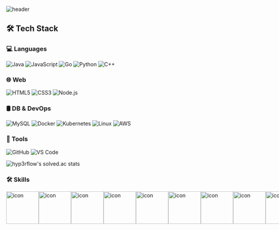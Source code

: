 <!-- 헤더 배너 -->
![header](https://capsule-render.vercel.app/api?type=waving&color=0:90e0ef,100:0077b6&height=200&text=Kibeom's%20GITHUB&fontColor=ffffff&fontSize=50&animation=twinkling&fontAlign=68&fontAlignY=36)

## 🛠 Tech Stack

### 💻 Languages
![Java](https://img.shields.io/badge/Java-ED8B00?style=flat-square&logo=openjdk&logoColor=white)
![JavaScript](https://img.shields.io/badge/JavaScript-F7DF1E?style=flat-square&logo=JavaScript&logoColor=black)
![Go](https://img.shields.io/badge/Go-00ADD8?style=flat-square&logo=Go&logoColor=white)
![Python](https://img.shields.io/badge/Python-3776AB?style=flat-square&logo=Python&logoColor=white)
![C++](https://img.shields.io/badge/C++-00599C?style=flat-square&logo=c%2B%2B&logoColor=white)

### 🌐 Web
![HTML5](https://img.shields.io/badge/HTML5-E34F26?style=flat-square&logo=HTML5&logoColor=white)
![CSS3](https://img.shields.io/badge/CSS3-1572B6?style=flat-square&logo=CSS3&logoColor=white)
![Node.js](https://img.shields.io/badge/Node.js-339933?style=flat-square&logo=Node.js&logoColor=white)

### 🛢 DB & DevOps
![MySQL](https://img.shields.io/badge/MySQL-4479A1?style=flat-square&logo=MySQL&logoColor=white)
![Docker](https://img.shields.io/badge/Docker-2496ED?style=flat-square&logo=Docker&logoColor=white)
![Kubernetes](https://img.shields.io/badge/Kubernetes-326CE5?style=flat-square&logo=Kubernetes&logoColor=white)
![Linux](https://img.shields.io/badge/Linux-FCC624?style=flat-square&logo=Linux&logoColor=black)
![AWS](https://img.shields.io/badge/AWS-232F3E?style=flat-square&logo=Amazon%20AWS&logoColor=white)

### 🔧 Tools
![GitHub](https://img.shields.io/badge/GitHub-181717?style=flat-square&logo=GitHub&logoColor=white)
![VS Code](https://img.shields.io/badge/VSCode-007ACC?style=flat-square&logo=Visual%20Studio%20Code&logoColor=white)



![hyp3rflow's solved.ac stats](https://github-readme-solvedac.hyp3rflow.vercel.app/api/?handle=shinkibeom)

### 🛠 Skills
<div style="display: flex; align-items: flex-start;"><img src="https://techstack-generator.vercel.app/cpp-icon.svg" alt="icon" width="87" height="87" /><img src="https://techstack-generator.vercel.app/redux-icon.svg" alt="icon" width="87" height="87" /><img src="https://techstack-generator.vercel.app/mysql-icon.svg" alt="icon" width="87" height="87" /><img src="https://techstack-generator.vercel.app/java-icon.svg" alt="icon" width="87" height="87" /><img src="https://techstack-generator.vercel.app/docker-icon.svg" alt="icon" width="87" height="87" /><img src="https://techstack-generator.vercel.app/kubernetes-icon.svg" alt="icon" width="87" height="87" /><img src="https://techstack-generator.vercel.app/github-icon.svg" alt="icon" width="87" height="87" /><img src="https://techstack-generator.vercel.app/python-icon.svg" alt="icon" width="87" height="87" /><img src="https://techstack-generator.vercel.app/aws-icon.svg" alt="icon" width="87" height="87" /></div>


